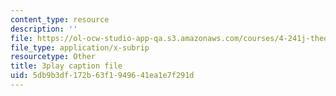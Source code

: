 ```yaml
---
content_type: resource
description: ''
file: https://ol-ocw-studio-app-qa.s3.amazonaws.com/courses/4-241j-theory-of-city-form-spring-2013/5db9b3df172b63f1949641ea1e7f291d_LYudSLnQEkY.srt
file_type: application/x-subrip
resourcetype: Other
title: 3play caption file
uid: 5db9b3df-172b-63f1-9496-41ea1e7f291d
---
```

